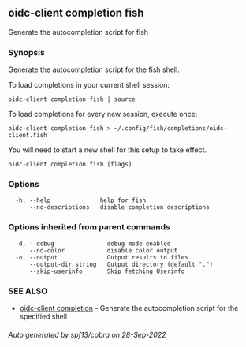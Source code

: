 ## oidc-client completion fish

Generate the autocompletion script for fish

### Synopsis

Generate the autocompletion script for the fish shell.

To load completions in your current shell session:

	oidc-client completion fish | source

To load completions for every new session, execute once:

	oidc-client completion fish > ~/.config/fish/completions/oidc-client.fish

You will need to start a new shell for this setup to take effect.


```
oidc-client completion fish [flags]
```

### Options

```
  -h, --help              help for fish
      --no-descriptions   disable completion descriptions
```

### Options inherited from parent commands

```
  -d, --debug               debug mode enabled
      --no-color            disable color output
  -o, --output              Output results to files
      --output-dir string   Output directory (default ".")
      --skip-userinfo       Skip fetching Userinfo
```

### SEE ALSO

* [oidc-client completion](oidc-client_completion.md)	 - Generate the autocompletion script for the specified shell

###### Auto generated by spf13/cobra on 28-Sep-2022
